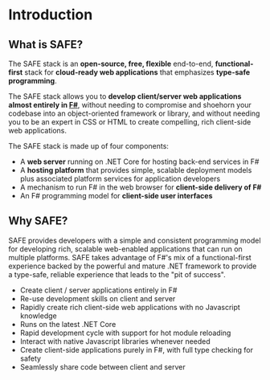 # Introduction

## What is SAFE?
The SAFE stack is an **open-source, free, flexible** end-to-end, **functional-first** stack for **cloud-ready web applications** that emphasizes **type-safe programming**.

The SAFE stack allows you to **develop client/server web applications almost entirely in [F#](https://www.microsoft.com/net/learn/languages/fsharp/)**, without needing to compromise and shoehorn your codebase into an object-oriented framework or library, and without needing you to be an expert in CSS or HTML to create compelling, rich client-side web applications.

The SAFE stack is made up of four components:

* A **web server** running on .NET Core for hosting back-end services in F#
* A **hosting platform** that provides simple, scalable deployment models plus associated platform services for application developers
* A mechanism to run F# in the web browser for **client-side delivery of F#**
* An F# programming model for **client-side user interfaces**

## Why SAFE?
SAFE provides developers with a simple and consistent programming model for developing rich, scalable web-enabled applications that can run on multiple platforms. SAFE takes advantage of F#'s mix of a functional-first experience backed by the powerful and mature .NET framework to provide a type-safe, reliable experience that leads to the "pit of success".

* Create client / server applications entirely in F#
* Re-use development skills on client and server
* Rapidly create rich client-side web applications with no Javascript knowledge
* Runs on the latest .NET Core
* Rapid development cycle with support for hot module reloading
* Interact with native Javascript libraries whenever needed
* Create client-side applications purely in F#, with full type checking for safety
* Seamlessly share code between client and server